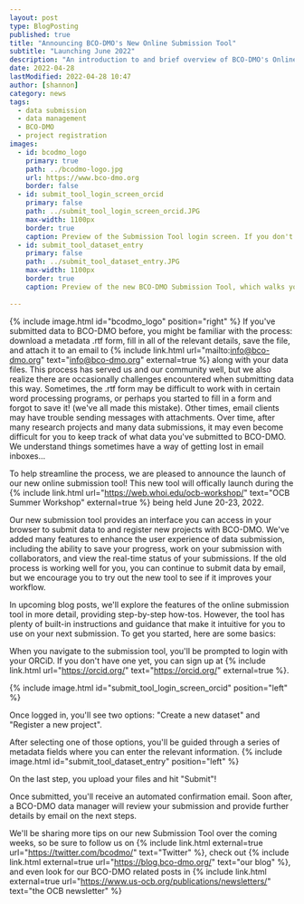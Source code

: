 ```yaml
---
layout: post
type: BlogPosting
published: true
title: "Announcing BCO-DMO's New Online Submission Tool"
subtitle: "Launching June 2022"
description: "An introduction to and brief overview of BCO-DMO's Online Data Submission Tool"
date: 2022-04-28
lastModified: 2022-04-28 10:47
author: [shannon]
category: news
tags: 
  - data submission
  - data management
  - BCO-DMO
  - project registration
images:
  - id: bcodmo_logo
    primary: true
    path: ../bcodmo-logo.jpg
    url: https://www.bco-dmo.org
    border: false
  - id: submit_tool_login_screen_orcid
    primary: false
    path: ../submit_tool_login_screen_orcid.JPG
    max-width: 1100px
    border: true
    caption: Preview of the Submission Tool login screen. If you don't have one already, sign up for an ORCiD at orcid.org
  - id: submit_tool_dataset_entry
    primary: false
    path: ../submit_tool_dataset_entry.JPG
    max-width: 1100px
    border: true
    caption: Preview of the new BCO-DMO Submission Tool, which walks you through providing metadata step-by-step with instructions and examples.
 
---
```

{% include image.html id="bcodmo_logo" position="right" %}
If you've submitted data to BCO-DMO before, you might be familiar with the process: download a metadata .rtf form, fill in all of the relevant details, save the file, and attach it to an email to {% include link.html url="mailto:info@bco-dmo.org" text="info@bco-dmo.org" external=true %} along with your data files. This process has served us and our community well, but we also realize there are occasionally challenges encountered when submitting data this way. Sometimes, the .rtf form may be difficult to work with in certain word processing programs, or perhaps you started to fill in a form and forgot to save it! (we've all made this mistake). Other times, email clients may have trouble sending messages with attachments. Over time, after many research projects and many data submissions, it may even become difficult for you to keep track of what data you've submitted to BCO-DMO. We understand things sometimes have a way of getting lost in email inboxes…

To help streamline the process, we are pleased to announce the launch of our new online submission tool! This new tool will offically launch during the {% include link.html url="https://web.whoi.edu/ocb-workshop/" text="OCB Summer Workshop" external=true %} being held June 20-23, 2022. 

Our new submission tool provides an interface you can access in your browser to submit data to and register new projects with BCO-DMO. We've added many features to enhance the user experience of data submission, including the ability to save your progress, work on your submission with collaborators, and view the real-time status of your submissions. If the old process is working well for you, you can continue to submit data by email, but we encourage you to try out the new tool to see if it improves your workflow. 

In upcoming blog posts, we'll explore the features of the online submission tool in more detail, providing step-by-step how-tos. However, the tool has plenty of built-in instructions and guidance that make it intuitive for you to use on your next submission. To get you started, here are some basics:

When you navigate to the submission tool, you'll be prompted to login with your ORCiD. If you don't have one yet, you can sign up at {% include link.html url="https://orcid.org/" text="https://orcid.org/" external=true %}. 

{% include image.html id="submit_tool_login_screen_orcid" position="left" %}

Once logged in, you'll see two options: "Create a new dataset" and "Register a new project".

After selecting one of those options, you'll be guided through a series of metadata fields where you can enter the relevant information.
{% include image.html id="submit_tool_dataset_entry" position="left" %}

On the last step, you upload your files and hit "Submit"!

Once submitted, you'll receive an automated confirmation email. Soon after, a BCO-DMO data manager will review your submission and provide further details by email on the next steps. 

We'll be sharing more tips on our new Submission Tool over the coming weeks, so be sure to follow us on {% include link.html external=true url="https://twitter.com/bcodmo/" text="Twitter" %}, check out {% include link.html external=true url="https://blog.bco-dmo.org/" text="our blog" %}, and even look for our BCO-DMO related 
posts in {% include link.html external=true url="https://www.us-ocb.org/publications/newsletters/" text="the OCB newsletter" %}
